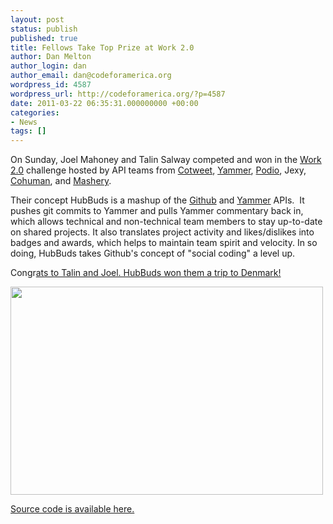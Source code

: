 ```yaml
---
layout: post
status: publish
published: true
title: Fellows Take Top Prize at Work 2.0
author: Dan Melton
author_login: dan
author_email: dan@codeforamerica.org
wordpress_id: 4587
wordpress_url: http://codeforamerica.org/?p=4587
date: 2011-03-22 06:35:31.000000000 +00:00
categories:
- News
tags: []
---
```

On Sunday, Joel Mahoney and Talin Salway competed and won in the <a href="https://company.podio.com/hackday/">Work 2.0</a> challenge hosted by API teams from <a href="http://cotweet.com/">Cotweet</a>, <a href="http://yammer.com">Yammer</a>, <a href="http://www.podio.com">Podio</a>, Jexy, <a href="http://www.cohuman.com">Cohuman</a>, and <a href="http://www.mashery.com">Mashery</a>.

Their concept HubBuds is a mashup of the <a href="http://www.github.com">Github</a> and <a href="http://www.yammer.com">Yammer</a> APIs.  It pushes git commits to Yammer and pulls Yammer commentary back in, which allows technical and non-technical team members to stay up-to-date on shared projects.  It also translates project activity and likes/dislikes into badges and awards, which helps to maintain team spirit and velocity.  In so doing, HubBuds takes Github's concept of "social coding" a level up.

Congr<a href="https://github.com/codeforamerica/hubbuds">ats to Talin and Joel. HubBuds won them a trip to Denmark!

<img class="aligncenter" title="Talin and Joel at Work 2.0" src="http://farm6.static.flickr.com/5296/5547172505_61f5978ed6.jpg" alt="" width="500" height="333" />

Source code is available here. 

